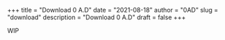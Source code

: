 +++
title = "Download 0 A.D"
date = "2021-08-18"
author = "0AD"
slug = "download"
description = "Download 0 A.D"
draft = false
+++

WIP